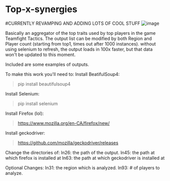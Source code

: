# Top-x-synergies
#CURRENTLY REVAMPING AND ADDING LOTS OF COOL STUFF 
![image](https://user-images.githubusercontent.com/64566855/227442824-c2058b21-eae0-45db-bcf8-90527ea9f943.png)

Basically an aggregator of the top traits used by top players in the game Teamfight Tactics.
The output list can be modified by both Region and Player count (starting from top1, times out after 1000 instances).
without using selenium to refresh, the output loads in 100x faster, but that data won't be updated to this moment.

Included are some examples of outputs.

To make this work you'll need to:
Install BeatifulSoup4:
>pip install beautifulsoup4

Install Selenium:
>pip install selenium

Install Firefox (lol):
>https://www.mozilla.org/en-CA/firefox/new/

Install geckodriver:
>https://github.com/mozilla/geckodriver/releases

Change the directories of:
ln26: the path of the output.
ln45: the path at which firefox is installed at
ln63: the path at which geckodriver is installed at

Optional Changes:
ln31: the region which is analyzed.
ln93: # of players to analyze.



